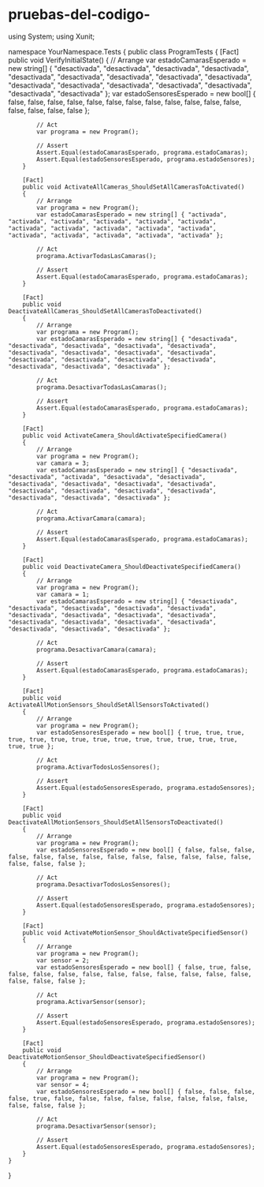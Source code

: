# pruebas-del-codigo-
using System;
using Xunit;

namespace YourNamespace.Tests
{
    public class ProgramTests
    {
        [Fact]
        public void VerifyInitialState()
        {
            // Arrange
            var estadoCamarasEsperado = new string[] { "desactivada", "desactivada", "desactivada", "desactivada", "desactivada", "desactivada", "desactivada", "desactivada", "desactivada", "desactivada", "desactivada", "desactivada", "desactivada", "desactivada", "desactivada", "desactivada" };
            var estadoSensoresEsperado = new bool[] { false, false, false, false, false, false, false, false, false, false, false, false, false, false, false, false };

            // Act
            var programa = new Program();

            // Assert
            Assert.Equal(estadoCamarasEsperado, programa.estadoCamaras);
            Assert.Equal(estadoSensoresEsperado, programa.estadoSensores);
        }

        [Fact]
        public void ActivateAllCameras_ShouldSetAllCamerasToActivated()
        {
            // Arrange
            var programa = new Program();
            var estadoCamarasEsperado = new string[] { "activada", "activada", "activada", "activada", "activada", "activada", "activada", "activada", "activada", "activada", "activada", "activada", "activada", "activada", "activada", "activada" };

            // Act
            programa.ActivarTodasLasCamaras();

            // Assert
            Assert.Equal(estadoCamarasEsperado, programa.estadoCamaras);
        }

        [Fact]
        public void DeactivateAllCameras_ShouldSetAllCamerasToDeactivated()
        {
            // Arrange
            var programa = new Program();
            var estadoCamarasEsperado = new string[] { "desactivada", "desactivada", "desactivada", "desactivada", "desactivada", "desactivada", "desactivada", "desactivada", "desactivada", "desactivada", "desactivada", "desactivada", "desactivada", "desactivada", "desactivada", "desactivada" };

            // Act
            programa.DesactivarTodasLasCamaras();

            // Assert
            Assert.Equal(estadoCamarasEsperado, programa.estadoCamaras);
        }

        [Fact]
        public void ActivateCamera_ShouldActivateSpecifiedCamera()
        {
            // Arrange
            var programa = new Program();
            var camara = 3;
            var estadoCamarasEsperado = new string[] { "desactivada", "desactivada", "activada", "desactivada", "desactivada", "desactivada", "desactivada", "desactivada", "desactivada", "desactivada", "desactivada", "desactivada", "desactivada", "desactivada", "desactivada", "desactivada" };

            // Act
            programa.ActivarCamara(camara);

            // Assert
            Assert.Equal(estadoCamarasEsperado, programa.estadoCamaras);
        }

        [Fact]
        public void DeactivateCamera_ShouldDeactivateSpecifiedCamera()
        {
            // Arrange
            var programa = new Program();
            var camara = 1;
            var estadoCamarasEsperado = new string[] { "desactivada", "desactivada", "desactivada", "desactivada", "desactivada", "desactivada", "desactivada", "desactivada", "desactivada", "desactivada", "desactivada", "desactivada", "desactivada", "desactivada", "desactivada", "desactivada" };

            // Act
            programa.DesactivarCamara(camara);

            // Assert
            Assert.Equal(estadoCamarasEsperado, programa.estadoCamaras);
        }

        [Fact]
        public void ActivateAllMotionSensors_ShouldSetAllSensorsToActivated()
        {
            // Arrange
            var programa = new Program();
            var estadoSensoresEsperado = new bool[] { true, true, true, true, true, true, true, true, true, true, true, true, true, true, true, true };

            // Act
            programa.ActivarTodosLosSensores();

            // Assert
            Assert.Equal(estadoSensoresEsperado, programa.estadoSensores);
        }

        [Fact]
        public void DeactivateAllMotionSensors_ShouldSetAllSensorsToDeactivated()
        {
            // Arrange
            var programa = new Program();
            var estadoSensoresEsperado = new bool[] { false, false, false, false, false, false, false, false, false, false, false, false, false, false, false, false };

            // Act
            programa.DesactivarTodosLosSensores();

            // Assert
            Assert.Equal(estadoSensoresEsperado, programa.estadoSensores);
        }

        [Fact]
        public void ActivateMotionSensor_ShouldActivateSpecifiedSensor()
        {
            // Arrange
            var programa = new Program();
            var sensor = 2;
            var estadoSensoresEsperado = new bool[] { false, true, false, false, false, false, false, false, false, false, false, false, false, false, false, false };

            // Act
            programa.ActivarSensor(sensor);

            // Assert
            Assert.Equal(estadoSensoresEsperado, programa.estadoSensores);
        }

        [Fact]
        public void DeactivateMotionSensor_ShouldDeactivateSpecifiedSensor()
        {
            // Arrange
            var programa = new Program();
            var sensor = 4;
            var estadoSensoresEsperado = new bool[] { false, false, false, false, true, false, false, false, false, false, false, false, false, false, false, false };

            // Act
            programa.DesactivarSensor(sensor);

            // Assert
            Assert.Equal(estadoSensoresEsperado, programa.estadoSensores);
        }
    }
}











